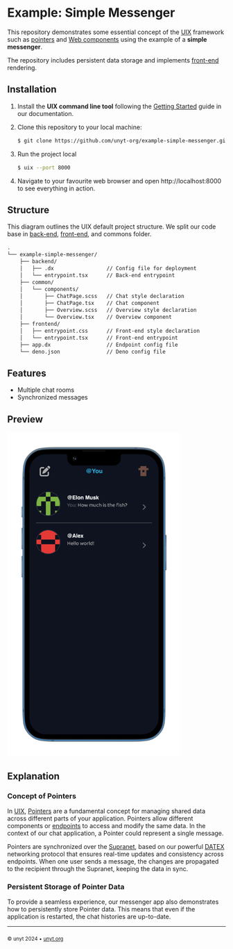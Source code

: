# Example: Simple Messenger

This repository demonstrates some essential concept of the [UIX](https://uix.unyt.org) framework such as [pointers](https://unyt.org/glossary#pointer) and [Web components](https://unyt.org/glossary#web-components) using the example of a **simple messenger**.


The repository includes persistent data storage and implements [front-end](https://unyt.org/glossary#back-end) rendering.

## Installation
1. Install the **UIX command line tool** following the [Getting Started](https://docs.unyt.org/manual/uix/getting-started#the-uix-command-line-tool) guide in our documentation.

2. Clone this repository to your local machine:

	```bash
	$ git clone https://github.com/unyt-org/example-simple-messenger.git
	```
3. Run the project local
	```bash
	$ uix --port 8000
	```
4. Navigate to your favourite web browser and open http://localhost:8000 to see everything in action. 

## Structure
This diagram outlines the UIX default project structure.
We split our code base in [back-end](https://unyt.org/glossary#back-end), [front-end](https://unyt.org/glossary#front-end), and commons folder.
```
.
└── example-simple-messenger/
    ├── backend/
    │   ├── .dx                 // Config file for deployment
    │   └── entrypoint.tsx      // Back-end entrypoint
    ├── common/
    │   └── components/
    │       ├── ChatPage.scss   // Chat style declaration
    │       ├── ChatPage.tsx    // Chat component
    │       ├── Overview.scss   // Overview style declaration
    │       └── Overview.tsx    // Overview component
    ├── frontend/
    │   ├── entrypoint.css      // Front-end style declaration
    │   └── entrypoint.tsx      // Front-end entrypoint
    ├── app.dx                  // Endpoint config file
    └── deno.json               // Deno config file
```

## Features
* Multiple chat rooms
* Synchronized messages

## Preview
<img src=".github/screenshot.png" width="400">


## Explanation
### Concept of Pointers
In [UIX](https://uix.unyt.org), [Pointers](https://unyt.org/glossary#pointer) are a fundamental concept for managing shared data across different parts of your application. Pointers allow different components or [endpoints](https://unyt.org/glossary#endpoint) to access and modify the same data. In the context of our chat application, a Pointer could represent a single message.

Pointers are synchronized over the [Supranet](https://unyt.org/glossary#supranet), based on our powerful [DATEX](https://datex.unyt.org) networking protocol that ensures real-time updates and consistency across endpoints. When one user sends a message, the changes are propagated to the recipient through the Supranet, keeping the data in sync.

### Persistent Storage of Pointer Data
To provide a seamless experience, our messenger app also demonstrates how to persistently store Pointer data. This means that even if the application is restarted, the chat histories are up-to-date.


---

<sub>&copy; unyt 2024 • [unyt.org](https://unyt.org)</sub>
